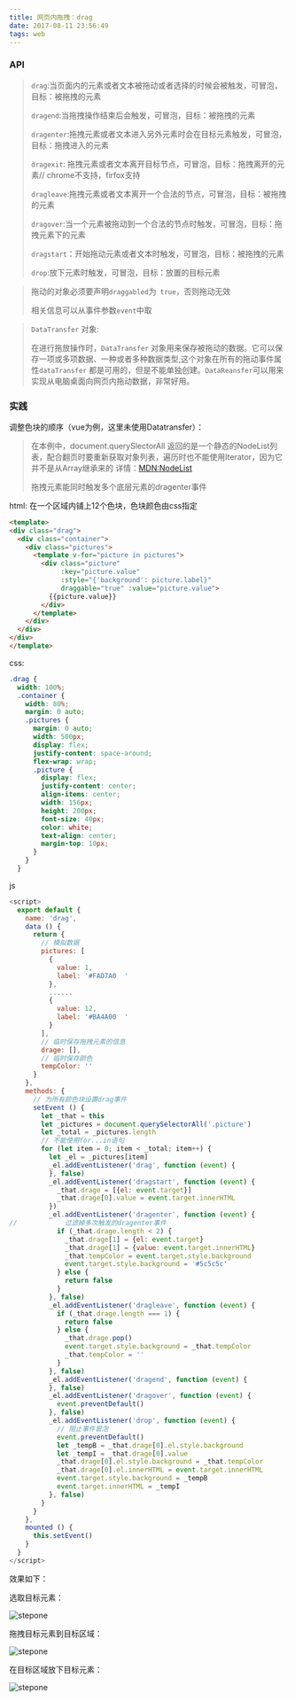 ```yaml
---
title: 网页内拖拽：drag
date: 2017-08-11 23:56:49
tags: web
---
```


###  API

> `drag`:当页面内的元素或者文本被拖动或者选择的时候会被触发，可冒泡，目标：被拖拽的元素
>
> `dragend`:当拖拽操作结束后会触发，可冒泡，目标：被拖拽的元素
>
> `dragenter`:拖拽元素或者文本进入另外元素时会在目标元素触发，可冒泡，目标：拖拽进入的元素
>
> `dragexit`: 拖拽元素或者文本离开目标节点，可冒泡，目标：拖拽离开的元素// chrome不支持，firfox支持
>
> `dragleave`:拖拽元素或者文本离开一个合法的节点，可冒泡，目标：被拖拽的元素
>
> `dragover`:当一个元素被拖动到一个合法的节点时触发，可冒泡，目标：拖拽元素下的元素
>
> `dragstart`：开始拖动元素或者文本时触发，可冒泡，目标：被拖拽的元素
>
> `drop`:放下元素时触发，可冒泡，目标：放置的目标元素

>拖动的对象必须要声明`draggabled`为` true`，否则拖动无效
>
>相关信息可以从事件参数`event`中取

>`DataTransfer` 对象:
>
>在进行拖放操作时，`DataTransfer` 对象用来保存被拖动的数据。它可以保存一项或多项数据、一种或者多种数据类型,这个对象在所有的拖动事件属性`dataTransfer`  都是可用的，但是不能单独创建。`DataReansfer`可以用来实现从电脑桌面向网页内拖动数据，非常好用。

### 实践

调整色块的顺序（vue为例，这里未使用Datatransfer）：

> 在本例中，document.querySlectorAll 返回的是一个静态的NodeList列表，配合翻页时要重新获取对象列表，遍历时也不能使用Iterator，因为它并不是从Array继承来的 详情：[MDN:NodeList][url]
>
> 拖拽元素能同时触发多个底层元素的dragenter事件

html: 在一个区域内铺上12个色块，色块颜色由css指定

```html
<template>
<div class="drag">
  <div class="container">
    <div class="pictures">
      <template v-for="picture in pictures">
        <div class="picture"
             :key="picture.value"
             :style="{'background': picture.label}"
             draggable="true" :value="picture.value">
          {{picture.value}}
        </div>
      </template>
    </div>
  </div>
</div>
</template>
```



css:

```css
.drag {
  width: 100%;
  .container {
    width: 80%;
    margin: 0 auto;
    .pictures {
      margin: 0 auto;
      width: 500px;
      display: flex;
      justify-content: space-around;
      flex-wrap: wrap;
      .picture {
        display: flex;
        justify-content: center;
        align-items: center;
        width: 156px;
        height: 200px;
        font-size: 40px;
        color: white;
        text-align: center;
        margin-top: 10px;
      }
    }
  }
```

js 

```javascript
<script>
  export default {
    name: 'drag',
    data () {
      return {
        // 模拟数据
        pictures: [
          {
            value: 1,
            label: '#FAD7A0  '
          },
          ......
          {
            value: 12,
            label: '#BA4A00  '
          }
        ],
        // 临时保存拖拽元素的信息
        drage: [],
        // 临时保存颜色
        tempColor: ''
      }
    },
    methods: {
      // 为所有颜色块设置drag事件
      setEvent () {
        let _that = this
        let _pictures = document.querySelectorAll('.picture')
        let _total = _pictures.length
        // 不能使用for...in语句
        for (let item = 0; item < _total; item++) {
          let _el = _pictures[item]
          _el.addEventListener('drag', function (event) {
          }, false)
          _el.addEventListener('dragstart', function (event) {
            _that.drage = [{el: event.target}]
            _that.drage[0].value = event.target.innerHTML
          })
          _el.addEventListener('dragenter', function (event) {
//            过滤掉多次触发的dragenter事件
            if (_that.drage.length < 2) {
              _that.drage[1] = {el: event.target}
              _that.drage[1] = {value: event.target.innerHTML}
              _that.tempColor = event.target.style.background
              event.target.style.background = '#5c5c5c'
            } else {
              return false
            }
          }, false)
          _el.addEventListener('dragleave', function (event) {
            if (_that.drage.length === 1) {
              return false
            } else {
              _that.drage.pop()
              event.target.style.background = _that.tempColor
              _that.tempColor = ''
            }
          }, false)
          _el.addEventListener('dragend', function (event) {
          }, false)
          _el.addEventListener('dragover', function (event) {
            event.preventDefault()
          }, false)
          _el.addEventListener('drop', function (event) {
            // 阻止事件冒泡
            event.preventDefault()
            let _tempB = _that.drage[0].el.style.background
            let _tempI = _that.drage[0].value
            _that.drage[0].el.style.background = _that.tempColor
            _that.drage[0].el.innerHTML = event.target.innerHTML
            event.target.style.background = _tempB
            event.target.innerHTML = _tempI
          }, false)
        }
      }
    },
    mounted () {
      this.setEvent()
    }
  }
</script>
```

效果如下：

选取目标元素：

![stepone](/images/step1.png)

拖拽目标元素到目标区域：

![stepone](/images/step2.png)

在目标区域放下目标元素：

![stepone](/images/step3.png)

[url]:https://developer.mozilla.org/zh-CN/docs/Web/API/NodeList